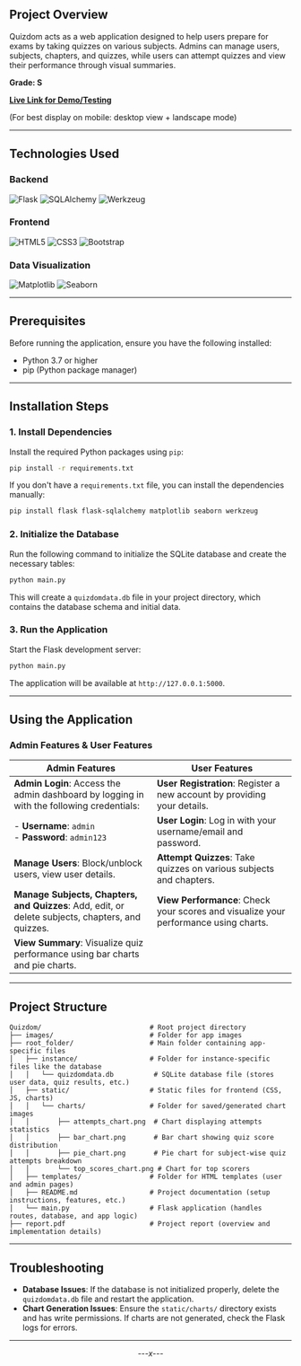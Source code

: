 ## Project Overview

Quizdom acts as a web application designed to help users prepare for exams by taking quizzes on various subjects. Admins can manage users, subjects, chapters, and quizzes, while users can attempt quizzes and view their performance through visual summaries.

**Grade: S**

**[Live Link for Demo/Testing](https://quizdom-4zj9.onrender.com/)** 

(For best display on mobile: desktop view + landscape mode)

---

## Technologies Used

### Backend
![Flask](https://img.shields.io/badge/Flask-000000?style=for-the-badge&logo=flask&logoColor=white)
![SQLAlchemy](https://img.shields.io/badge/SQLAlchemy-000000?style=for-the-badge&logo=sqlalchemy&logoColor=white)
![Werkzeug](https://img.shields.io/badge/Werkzeug-000000?style=for-the-badge&logo=werkzeug&logoColor=white)

### Frontend
![HTML5](https://img.shields.io/badge/HTML5-E34F26?style=for-the-badge&logo=html5&logoColor=white)
![CSS3](https://img.shields.io/badge/CSS3-1572B6?style=for-the-badge&logo=css3&logoColor=white)
![Bootstrap](https://img.shields.io/badge/Bootstrap-7952B3?style=for-the-badge&logo=bootstrap&logoColor=white)

### Data Visualization
![Matplotlib](https://img.shields.io/badge/Matplotlib-11557C?style=for-the-badge)
![Seaborn](https://img.shields.io/badge/Seaborn-0C7BDC?style=for-the-badge)

---

## Prerequisites

Before running the application, ensure you have the following installed:

- Python 3.7 or higher
- pip (Python package manager)

---

## Installation Steps

### 1. Install Dependencies
Install the required Python packages using `pip`:
```bash
pip install -r requirements.txt
```
If you don't have a `requirements.txt` file, you can install the dependencies manually:
```bash
pip install flask flask-sqlalchemy matplotlib seaborn werkzeug
```

### 2. Initialize the Database
Run the following command to initialize the SQLite database and create the necessary tables:
```bash
python main.py
```
This will create a `quizdomdata.db` file in your project directory, which contains the database schema and initial data.

### 3. Run the Application
Start the Flask development server:
```bash
python main.py
```
The application will be available at `http://127.0.0.1:5000`.

---

## Using the Application

### Admin Features & User Features

| **Admin Features**                                                                                             | **User Features**                                                                                             |
| ---------------------------------------------------------------------------------------------------------------- | ---------------------------------------------------------------------------------------------------------------- |
| **Admin Login**: Access the admin dashboard by logging in with the following credentials:                       | **User Registration**: Register a new account by providing your details.                                      |
| - **Username**: `admin`<br>- **Password**: `admin123`                                                             | **User Login**: Log in with your username/email and password.                                                 |
| **Manage Users**: Block/unblock users, view user details.                                                       | **Attempt Quizzes**: Take quizzes on various subjects and chapters.                                           |
| **Manage Subjects, Chapters, and Quizzes**: Add, edit, or delete subjects, chapters, and quizzes.              | **View Performance**: Check your scores and visualize your performance using charts.                           |
| **View Summary**: Visualize quiz performance using bar charts and pie charts.                                  |                                                                                                                |

---

## Project Structure

```
Quizdom/                           # Root project directory
├── images/                        # Folder for app images
├── root_folder/                   # Main folder containing app-specific files
│   ├── instance/                  # Folder for instance-specific files like the database
│   │   └── quizdomdata.db          # SQLite database file (stores user data, quiz results, etc.)
│   ├── static/                    # Static files for frontend (CSS, JS, charts)
│   │   └── charts/                # Folder for saved/generated chart images
│   │       ├── attempts_chart.png  # Chart displaying attempts statistics
│   │       ├── bar_chart.png       # Bar chart showing quiz score distribution
│   │       ├── pie_chart.png       # Pie chart for subject-wise quiz attempts breakdown
│   │       └── top_scores_chart.png # Chart for top scorers
│   ├── templates/                 # Folder for HTML templates (user and admin pages)
│   ├── README.md                  # Project documentation (setup instructions, features, etc.)
│   └── main.py                    # Flask application (handles routes, database, and app logic)
├── report.pdf                     # Project report (overview and implementation details)

```

---

## Troubleshooting
- **Database Issues**: If the database is not initialized properly, delete the `quizdomdata.db` file and restart the application.
- **Chart Generation Issues**: Ensure the `static/charts/` directory exists and has write permissions. If charts are not generated, check the Flask logs for errors.

---

<div align="center">
  <em>---x---</em>
</div>  
